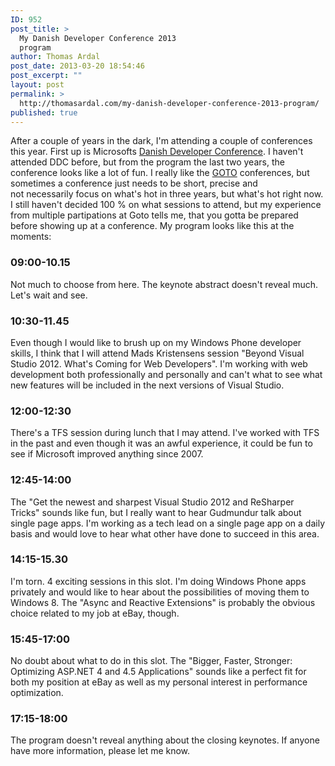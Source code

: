 ```yaml
---
ID: 952
post_title: >
  My Danish Developer Conference 2013
  program
author: Thomas Ardal
post_date: 2013-03-20 18:54:46
post_excerpt: ""
layout: post
permalink: >
  http://thomasardal.com/my-danish-developer-conference-2013-program/
published: true
---
```

After a couple of years in the dark, I'm attending a couple of conferences this year. First up is Microsofts <a href="http://ddc2013.azurewebsites.net/" target="_blank">Danish Developer Conference</a>. I haven't attended DDC before, but from the program the last two years, the conference looks like a lot of fun. I really like the <a href="http://gotocon.com/" target="_blank">GOTO</a> conferences, but sometimes a conference just needs to be short, precise and not necessarily focus on what's hot in three years, but what's hot right now. I still haven't decided 100 % on what sessions to attend, but my experience from multiple partipations at Goto tells me, that you gotta be prepared before showing up at a conference. My program looks like this at the moments:
<h3></h3>
<h3>09:00-10.15</h3>
Not much to choose from here. The keynote abstract doesn't reveal much. Let's wait and see.
<h3></h3>
<h3>10:30-11.45</h3>
Even though I would like to brush up on my Windows Phone developer skills, I think that I will attend Mads Kristensens session "Beyond Visual Studio 2012. What's Coming for Web Developers". I'm working with web development both professionally and personally and can't what to see what new features will be included in the next versions of Visual Studio.
<h3></h3>
<h3>12:00-12:30</h3>
There's a TFS session during lunch that I may attend. I've worked with TFS in the past and even though it was an awful experience, it could be fun to see if Microsoft improved anything since 2007.
<h3></h3>
<h3>12:45-14:00</h3>
The "Get the newest and sharpest Visual Studio 2012 and ReSharper Tricks" sounds like fun, but I really want to hear Gudmundur talk about single page apps. I'm working as a tech lead on a single page app on a daily basis and would love to hear what other have done to succeed in this area.
<h3></h3>
<h3>14:15-15.30</h3>
I'm torn. 4 exciting sessions in this slot. I'm doing Windows Phone apps privately and would like to hear about the possibilities of moving them to Windows 8. The "Async and Reactive Extensions" is probably the obvious choice related to my job at eBay, though.
<h3></h3>
<h3>15:45-17:00</h3>
No doubt about what to do in this slot. The "Bigger, Faster, Stronger: Optimizing ASP.NET 4 and 4.5 Applications" sounds like a perfect fit for both my position at eBay as well as my personal interest in performance optimization.
<h3></h3>
<h3>17:15-18:00</h3>
The program doesn't reveal anything about the closing keynotes. If anyone have more information, please let me know.